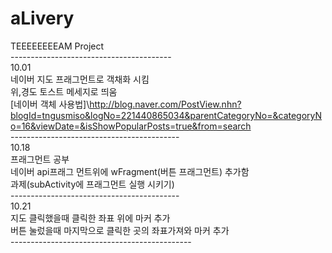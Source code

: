 # aLivery<br>
TEEEEEEEEAM Project<br>
----------------------------------------<br>
10.01<br>
네이버 지도 프래그먼트로 객채화 시킴<br>
위,경도 토스트 메세지로 띄움 <br>
[네이버 객체 사용법]\http://blog.naver.com/PostView.nhn?blogId=tngusmiso&logNo=221440865034&parentCategoryNo=&categoryNo=16&viewDate=&isShowPopularPosts=true&from=search<br>
------------------------------------------<br>
10.18<br>
프래그먼트 공부 <br>
네이버 api프래그 먼트위에 wFragment(버튼 프래그먼트) 추가함<br>
과제(subActivity에 프래그먼트 실행 시키기)<br>
------------------------------------------<br>
10.21<br>
지도 클릭했을때 클릭한 좌표 위에 마커 추가 <br>
버튼 눌렀을때 마지막으로 클릭한 곳의 좌표가져와 마커 추가<br>
---------------------------------------------<br>
